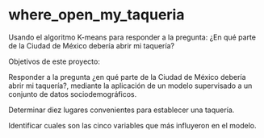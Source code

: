 # where_open_my_taqueria
Usando el algoritmo K-means para responder a la pregunta: ¿En qué parte de la Ciudad de México debería abrir mi taquería?

Objetivos de este proyecto:

Responder a la pregunta ¿en qué parte de la Ciudad de México debería abrir mi taquería?, mediante la aplicación de un modelo supervisado a un conjunto de datos sociodemográficos.

Determinar diez lugares convenientes para establecer una taquería.

Identificar cuales son las cinco variables que más influyeron en el modelo.








